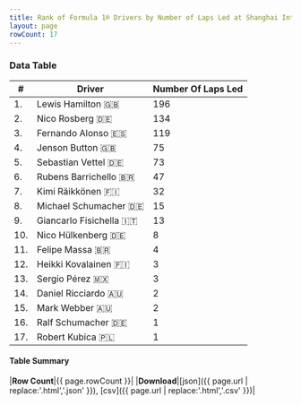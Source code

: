```yaml
---
title: Rank of Formula 1® Drivers by Number of Laps Led at Shanghai International Circuit
layout: page
rowCount: 17
---
```


<canvas id="chart" width="400" height="180"></canvas>
<script>
var data = {
    "datasets": [
        {
            "backgroundColor": [
                "#f3a935",
                "#f3a935",
                "#f3a935",
                "#f3a935",
                "#f3a935",
                "#f3a935",
                "#f3a935",
                "#f3a935",
                "#f3a935",
                "#f3a935",
                "#f3a935",
                "#f3a935",
                "#f3a935",
                "#f3a935",
                "#f3a935",
                "#f3a935",
                "#f3a935"
            ],
            "borderColor": [
                "#f68639",
                "#f68639",
                "#f68639",
                "#f68639",
                "#f68639",
                "#f68639",
                "#f68639",
                "#f68639",
                "#f68639",
                "#f68639",
                "#f68639",
                "#f68639",
                "#f68639",
                "#f68639",
                "#f68639",
                "#f68639",
                "#f68639"
            ],
            "borderWidth": 1,
            "data": [
                196.0,
                134.0,
                119.0,
                75.0,
                73.0,
                47.0,
                32.0,
                15.0,
                13.0,
                8.0,
                4.0,
                3.0,
                3.0,
                2.0,
                2.0,
                1.0,
                1.0
            ],
            "label": "Number Of Laps Led"
        }
    ],
    "labels": [
        "Lewis Hamilton",
        "Nico Rosberg",
        "Fernando Alonso",
        "Jenson Button",
        "Sebastian Vettel",
        "Rubens Barrichello",
        "Kimi Räikkönen",
        "Michael Schumacher",
        "Giancarlo Fisichella",
        "Nico Hülkenberg",
        "Felipe Massa",
        "Heikki Kovalainen",
        "Sergio Pérez",
        "Daniel Ricciardo",
        "Mark Webber",
        "Ralf Schumacher",
        "Robert Kubica"
    ]
};
var options = {
  legend: {
    display: false
  },
  scales: {
    xAxes: [{
      ticks: {
        beginAtZero: true,
        maxRotation: 180,
        display: window.innerWidth > 800
      }
    }],
    yAxes: [{
      ticks: {
        beginAtZero: true
      }
    }]
  },
  onResize: function(chart, size) {
    chart.options.scales.xAxes[0].ticks.display = size.width > 800;
  }
};
var chart = new Chart("chart", {
    data: data,
    type: 'bar',
    options: options
});
</script>

<!-- div id="chart-navigation">
<button onclick="window.location = chart.toBase64Image();">Save as Image</button>
<button onclick="window.location = chart.toBase64Image();">Hello</button>
<button onclick="window.location = chart.toBase64Image();">Hello</button>
<select>
<option>one</option>
<option>two</option>
<option>three</option>
</select>
</div -->




### Data Table

| # | Driver | Number Of Laps Led |
|--|--|--|
| 1. | Lewis Hamilton 🇬🇧 | 196 |
| 2. | Nico Rosberg 🇩🇪 | 134 |
| 3. | Fernando Alonso 🇪🇸 | 119 |
| 4. | Jenson Button 🇬🇧 | 75 |
| 5. | Sebastian Vettel 🇩🇪 | 73 |
| 6. | Rubens Barrichello 🇧🇷 | 47 |
| 7. | Kimi Räikkönen 🇫🇮 | 32 |
| 8. | Michael Schumacher 🇩🇪 | 15 |
| 9. | Giancarlo Fisichella 🇮🇹 | 13 |
| 10. | Nico Hülkenberg 🇩🇪 | 8 |
| 11. | Felipe Massa 🇧🇷 | 4 |
| 12. | Heikki Kovalainen 🇫🇮 | 3 |
| 13. | Sergio Pérez 🇲🇽 | 3 |
| 14. | Daniel Ricciardo 🇦🇺 | 2 |
| 15. | Mark Webber 🇦🇺 | 2 |
| 16. | Ralf Schumacher 🇩🇪 | 1 |
| 17. | Robert Kubica 🇵🇱 | 1 |

#### Table Summary

|**Row Count**|{{ page.rowCount }}|
|**Download**|[json]({{ page.url | replace:'.html','.json' }}), [csv]({{ page.url | replace:'.html','.csv' }})|
